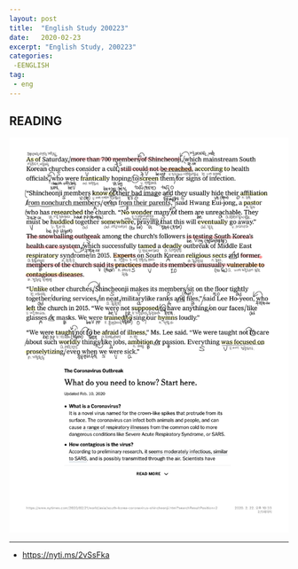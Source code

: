 ```yaml
---
layout: post
title:  "English Study 200223"
date:   2020-02-23
excerpt: "English Study, 200223"
categories: 
 -EENGLISH
tag:
 - eng
---
```


## READING

![thenewyorktimes](../images/posts/NYT_CoronavirusOutbreakinSouthKorea20200222.jpg)

---
* https://nyti.ms/2vSsFka